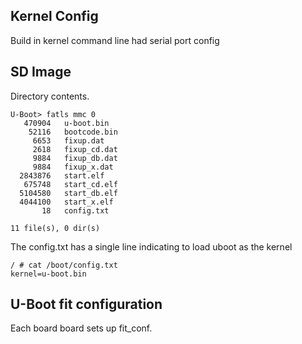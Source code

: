 Kernel Config
-------------

Build in kernel command line had serial port config




SD Image
--------

Directory contents.

    U-Boot> fatls mmc 0
       470904   u-boot.bin
        52116   bootcode.bin
         6653   fixup.dat
         2618   fixup_cd.dat
         9884   fixup_db.dat
         9884   fixup_x.dat
      2843876   start.elf
       675748   start_cd.elf
      5104580   start_db.elf
      4044100   start_x.elf
           18   config.txt

    11 file(s), 0 dir(s)


The config.txt has a single line indicating to load uboot as the kernel

    / # cat /boot/config.txt
    kernel=u-boot.bin



U-Boot fit configuration
------------------------

Each board board sets up fit_conf.
